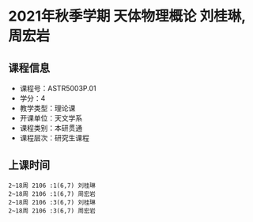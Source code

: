 # 2021年秋季学期 天体物理概论 刘桂琳, 周宏岩






## 课程信息

- 课程号：ASTR5003P.01
- 学分：4
- 教学类型：理论课
- 开课单位：天文学系
- 课程类别：本研贯通
- 课程层次：研究生课程

## 上课时间

```
2~18周 2106 :1(6,7) 刘桂琳
2~18周 2106 :1(6,7) 周宏岩
2~18周 2106 :3(6,7) 刘桂琳
2~18周 2106 :3(6,7) 周宏岩
```

